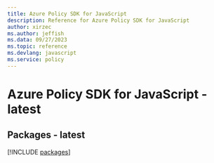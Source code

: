 ```yaml
---
title: Azure Policy SDK for JavaScript
description: Reference for Azure Policy SDK for JavaScript
author: xirzec
ms.author: jeffish
ms.data: 09/27/2023
ms.topic: reference
ms.devlang: javascript
ms.service: policy
---
```

# Azure Policy SDK for JavaScript - latest
## Packages - latest
[!INCLUDE [packages](policy-index.md)]